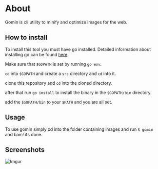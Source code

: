 # About

Gomin is cli utility to minify and optimize images for the web.


## How to install 

To install this tool you must have go installed. Detailed information about installing go can be found [here](https://golang.org/doc/install)

Make sure that `$GOPATH` is set by running `go env`.

`cd` into `$GOPATH` and create a `src` directory and `cd` into it.

clone this repository and `cd` into the cloned directory.

after that run `go install` to install the binary in the `$GOPATH/bin` directory.

add the `$GOPATH/bin` to your `$PATH` and you are all set.

## Usage

To use gomin simply cd into the folder containing images and run `$ gomin` and bam! its done.

## Screenshots

![Imgur](https://i.imgur.com/AnLwbsm.png)



